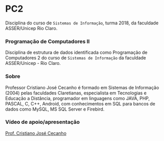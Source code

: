<h1> PC2 </h1>
Disciplina do curso de <code>Sistemas de Informação</code>, turma 2018, da faculdade ASSER/Unicep Rio Claro.
<h3>Programação de Computadores II</h3>
<p>Disciplina de estrutura de dados identificada como Programação de Computadores 2 do curso de <code>Sistemas de Informação</code> da faculdade ASSER/Unicep - Rio Claro.</p>
<h3>Sobre</h3>
Professor Cristiano José Cecanho é formado em Sistemas de Informação (2004) pelas faculdades Claretianas, especialista em Tecnologias e Educação a Distância, programador em linguagens como JAVA, PHP, PASCAL, C, C++, Android, com conhecimentos em SQL para bancos de dados como MySQL, MS SQL Server e Firebird.
<h3>Vídeo de apoio/apresentação</h3>
<a href="https://www.youtube.com/user/crispdg">Prof. Cristiano José Cecanho</a>


